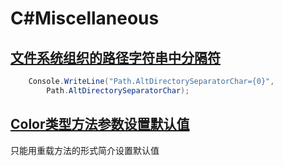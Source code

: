 # C#Miscellaneous

## [文件系统组织的路径字符串中分隔符](https://msdn.microsoft.com/zh-cn/library/system.io.path.directoryseparatorchar\(v=vs.110\).aspx)

```C#
    Console.WriteLine("Path.AltDirectorySeparatorChar={0}", 
        Path.AltDirectorySeparatorChar);
```
## [Color类型方法参数设置默认值](https://blog.csdn.net/fanwenyuan_fwy/article/details/72514789)

只能用重载方法的形式简介设置默认值